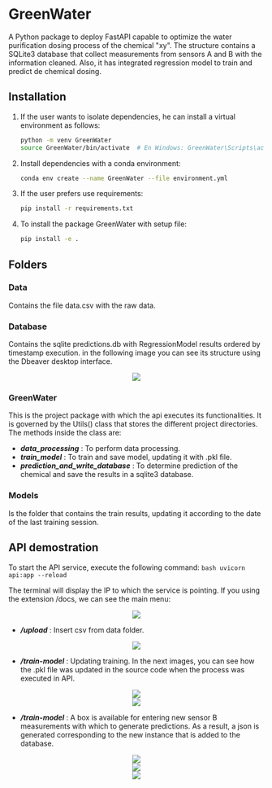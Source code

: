 # GreenWater

A Python package to deploy FastAPI capable to optimize the water purification dosing process of the chemical "xy". The structure contains a SQLite3 database that collect measurements from sensors A and B with the information cleaned. Also, it has integrated regression model to train and predict de chemical dosing.


## Installation

1. If the user wants to isolate dependencies, he can install a virtual environment as follows:
    ```bash
    python -m venv GreenWater
    source GreenWater/bin/activate  # En Windows: GreenWater\Scripts\activate
    ```
2. Install dependencies with a conda environment:
    ```bash
    conda env create --name GreenWater --file environment.yml
    ```
3. If the user prefers use requirements:
    ```bash
    pip install -r requirements.txt
    ```
4. To install the package GreenWater with setup file:
    ```bash
    pip install -e .
    ```


## Folders

### Data
Contains the file data.csv with the raw data.

### Database
Contains the sqlite predictions.db with RegressionModel results ordered by timestamp execution. in the following image you can see its structure using the Dbeaver desktop interface.
<div align="center">
	<img src="https://github.com/user-attachments/assets/8d13f6dc-0db3-4772-9ecd-477d9c7cbb54">
</div>

### GreenWater
This is the project package with which the api executes its functionalities. It is governed by the Utils() class that stores the different project directories. The methods inside the class are:

- ***data_processing*** : To perform data processing.
- ***train_model*** : To train and save model, updating it with .pkl file.
- ***prediction_and_write_database*** : To determine prediction of the chemical and save the results in a sqlite3 database.

### Models
Is the folder that contains the train results, updating it according to the date of the last training session.


## API demostration

To start the API service, execute the following command:
    ```bash
    uvicorn api:app --reload
    ```
    
The terminal will display the IP to which the service is pointing. If you using the extension /docs, we can see the main menu:
<div align="center">
	<img src="https://github.com/user-attachments/assets/d2be775b-0e63-4479-98e9-31ee6c03fe3d">
</div>

- ***/upload*** : Insert csv from data folder.
<div align="center">
	<img src="https://github.com/user-attachments/assets/4846d9fa-1caf-4b1a-8cd5-75d2462416ba">
</div>

- ***/train-model*** : Updating training. In the next images, you can see how the .pkl file was updated in the source code when the process was executed in API.
<div align="center">
	<img src="https://github.com/user-attachments/assets/76f9ea9c-eaa8-4131-b51e-14fb6a993867">
</div>
<div align="center">
	<img src="https://github.com/user-attachments/assets/f7a90dcb-56e3-4ed6-8944-dc9057c9eb48">
</div>

- ***/train-model*** : A box is available for entering new sensor B measurements with which to generate predictions. As a result, a json is generated corresponding to the new instance that is added to the database.
<div align="center">
	<img src="https://github.com/user-attachments/assets/bc24ef77-8962-4649-8f02-5ae0f7e82cc6">
</div>
<div align="center">
	<img src="https://github.com/user-attachments/assets/af99add0-b4f1-433b-8567-7648fdcb6b91">
</div>
<div align="center">
	<img src="https://github.com/user-attachments/assets/2947856f-8379-4e2a-8708-343d97160889">
</div>